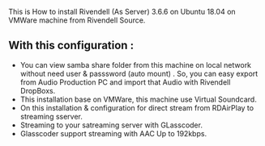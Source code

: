 This is How to install Rivendell (As Server) 3.6.6 on Ubuntu 18.04 on VMWare machine from Rivendell Source.

## With this configuration :
- You can view samba share folder from this machine on local network without need user & passsword (auto mount) . So, you can easy export from Audio Production PC and import that Audio with Rivendell DropBoxs.
- This installation base on VMWare, this machine use Virtual Soundcard.
- On this installation & configuration for direct stream from RDAirPlay to streaming sserver.
- Streaming to your satreaming server with GLasscoder.
- Glasscoder support streaming with AAC Up to 192kbps.

